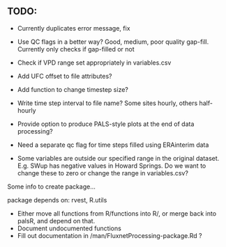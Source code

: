 TODO:
----

- Currently duplicates error message, fix

- Use QC flags in a better way? Good, medium, poor quality gap-fill. Currently only checks if gap-filled or not

- Check if VPD range set appropriately in variables.csv

- Add UFC offset to file attributes?

- Add function to change timestep size?

- Write time step interval to file name? Some sites hourly, others half-hourly

- Provide option to produce PALS-style plots at the end of data processing?

- Need a separate qc flag for time steps filled using ERAinterim data

- Some variables are outside our specified range in the original dataset. E.g. SWup has negative values in Howard Springs. Do we want to  change these to zero or change the range in variables.csv?



Some info to create package...

package depends on: rvest, R.utils

- Either move all functions from R/functions into R/, or merge back into palsR, and depend on that.
- Document undocumented functions
- Fill out documentation in /man/FluxnetProcessing-package.Rd ?

